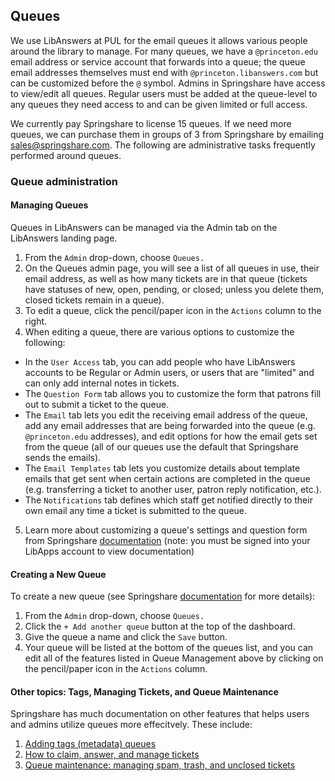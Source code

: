 ## Queues

We use LibAnswers at PUL for the email queues it allows various people around the library to manage. For many queues, we have a ```@princeton.edu``` email address or service account that forwards into a queue; the queue email addresses themselves must end with ```@princeton.libanswers.com``` but can be customized before the ```@``` symbol. Admins in Springshare have access to view/edit all queues. Regular users must be added at the queue-level to any queues they need access to and can be given limited or full access. 

We currently pay Springshare to license 15 queues. If we need more queues, we can purchase them in groups of 3 from Springshare by emailing sales@springshare.com. The following are administrative tasks frequently performed around queues. 

### Queue administration

#### Managing Queues

Queues in LibAnswers can be managed via the Admin tab on the LibAnswers landing page. 

1. From the ```Admin``` drop-down, choose ```Queues.```
2. On the Queues admin page, you will see a list of all queues in use, their email address, as well as how many tickets are in that queue (tickets have statuses of new, open, pending, or closed; unless you delete them, closed tickets remain in a queue). 
3. To edit a queue, click the pencil/paper icon in the ```Actions``` column to the right. 
4. When editing a queue, there are various options to customize the following: 
- In the ```User Access``` tab, you can add people who have LibAnswers accounts to be Regular or Admin users, or users that are "limited" and can only add internal notes in tickets. 
- The ```Question Form``` tab allows you to customize the form that patrons fill out to submit a ticket to the queue. 
- The ```Email``` tab lets you edit the receiving email address of the queue, add any email addresses that are being forwarded into the queue (e.g. ```@princeton.edu``` addresses), and edit options for how the email gets set from the queue (all of our queues use the default that Springshare sends the emails).
- The ```Email Templates``` tab lets you customize details about template emails that get sent 
when certain actions are completed in the queue (e.g. transferring a ticket to another user, patron reply notification, etc.).
- The ```Notifications``` tab defines which staff get notified directly to their own email any time a ticket is submitted to the queue. 
5. Learn more about customizing a queue's settings and question form from Springshare [documentation](https://ask.springshare.com/springboards/faq/1887#settings) (note: you must be signed into your LibApps account to view documentation)

#### Creating a New Queue 

To create a new queue (see Springshare [documentation](https://ask.springshare.com/springboards/faq/1887) for more details): 

1. From the ```Admin``` drop-down, choose ```Queues.```
2. Click the ```+ Add another queue``` button at the top of the dashboard. 
3. Give the queue a name and click the ```Save``` button. 
4. Your queue will be listed at the bottom of the queues list, and you can edit all of the features listed in Queue Management above by clicking on the pencil/paper icon in the ```Actions``` column. 

#### Other topics: Tags, Managing Tickets, and Queue Maintenance 

Springshare has much documentation on other features that helps users and admins utilize queues more effecitvely. These include: 

1. [Adding tags (metadata) queues](https://ask.springshare.com/springboards/faq/1887#tags) 
2. [How to claim, answer, and manage tickets](https://ask.springshare.com/springboards/faq/1930)
3. [Queue maintenance: managing spam, trash, and unclosed tickets](https://ask.springshare.com/springboards/faq/1926) 